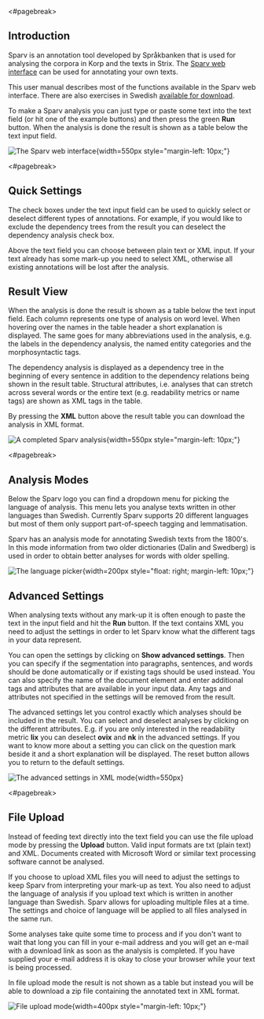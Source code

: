 
<#pagebreak>

## Introduction

Sparv is an annotation tool developed by Språkbanken that is used for analysing
the corpora in Korp and the texts in Strix. The [Sparv web
interface](https://spraakbanken.gu.se/sparv) can be used for annotating your own
texts.

This user manual describes most of the functions available in the Sparv web
interface. There are also exercises in Swedish [available for
download](https://github.com/spraakbanken/sparv-docs/raw/master/exercises/sparvovningar_hw2017.pdf).

To make a Sparv analysis you can just type or paste some text into the text
field (or hit one of the example buttons) and then press the green
**Run** button. When the analysis is done the result is shown as a table
below the text input field.

![The Sparv web interface](https://github.com/spraakbanken/sparv-docs/raw/master/img/sparv_granssnitt_en.png){width=550px style="margin-left: 10px;"}

<#pagebreak>

## Quick Settings

The check boxes under the text input field can be used to quickly select or
deselect different types of annotations. For example, if you would like to
exclude the dependency trees from the result you can deselect the dependency
analysis check box.

Above the text field you can choose between plain text or XML input. If your
text already has some mark-up you need to select XML, otherwise all existing
annotations will be lost after the analysis.

## Result View

When the analysis is done the result is shown as a table below the text input
field. Each column represents one type of analysis on word level. When hovering
over the names in the table header a short explanation is displayed. The
same goes for many abbreviations used in the analysis, e.g. the labels in the
dependency analysis, the named entity categories and the morphosyntactic tags.

The dependency analysis is displayed as a dependency tree in the beginning of
every sentence in addition to the dependency relations being shown in the result
table. Structural attributes, i.e. analyses that can stretch across several words
or the entire text (e.g. readability metrics or name tags) are shown as XML tags
in the table.

By pressing the **XML** button above the result table you can download the analysis in XML format.

![A completed Sparv analysis](https://github.com/spraakbanken/sparv-docs/raw/master/img/sparv_resultat_en.png){width=550px style="margin-left: 10px;"}

<#pagebreak>

## Analysis Modes

Below the Sparv logo you can find a dropdown menu for picking the language of
analysis. This menu lets you analyse texts written in other languages than
Swedish. Currently Sparv supports 20 different languages but most of them only
support part-of-speech tagging and lemmatisation.

Sparv has an analysis mode for annotating Swedish texts from the 1800's. In this
mode information from two older dictionaries (Dalin and Swedberg) is used in
order to obtain better analyses for words with older spelling.

![The language picker](https://github.com/spraakbanken/sparv-docs/raw/master/img/sparv_sprakvaljare_en.png){width=200px style="float: right; margin-left: 10px;"}

## Advanced Settings

When analysing texts without any mark-up it is often enough to paste the text in
the input field and hit the **Run** button. If the text contains XML you need to
adjust the settings in order to let Sparv know what the different tags in your
data represent.

You can open the settings by clicking on **Show advanced settings**. Then you
can specify if the segmentation into paragraphs, sentences, and words should be
done automatically or if existing tags should be used instead. You can also
specify the name of the document element and enter additional tags and
attributes that are available in your input data. Any tags and attributes not
specified in the settings will be removed from the result.

The advanced settings let you control exactly which analyses should be included
in the result. You can select and deselect analyses by clicking on the different
attributes. E.g. if you are only interested in the readability metric **lix**
you can deselect **ovix** and **nk** in the advanced settings. If you want to
know more about a setting you can click on the question mark beside it and a
short explanation will be displayed. The reset button allows you to return to
the default settings.

![The advanced settings in XML mode](https://github.com/spraakbanken/sparv-docs/raw/master/img/sparv_installningar_en.png){width=550px}

<#pagebreak>

## File Upload

Instead of feeding text directly into the text field you can use the file upload
mode by pressing the **Upload** button. Valid input formats are txt (plain text)
and XML. Documents created with Microsoft Word or similar text processing
software cannot be analysed.

If you choose to upload XML files you will need to adjust the settings to keep
Sparv from interpreting your mark-up as text. You also need to adjust the
language of analysis if you upload text which is written in another language
than Swedish. Sparv allows for uploading multiple files at a time. The settings
and choice of language will be applied to all files analysed in the same run.

Some analyses take quite some time to process and if you don't want to wait that
long you can fill in your e-mail address and you will get an e-mail with a
download link as soon as the analysis is completed. If you have supplied your
e-mail address it is okay to close your browser while your text is being
processed.

In file upload mode the result is not shown as a table but instead you will be
able to download a zip file containing the annotated text in XML format.

![File upload mode](https://github.com/spraakbanken/sparv-docs/raw/master/img/sparv_uppladdning_en.png){width=400px style="margin-left: 10px;"}
